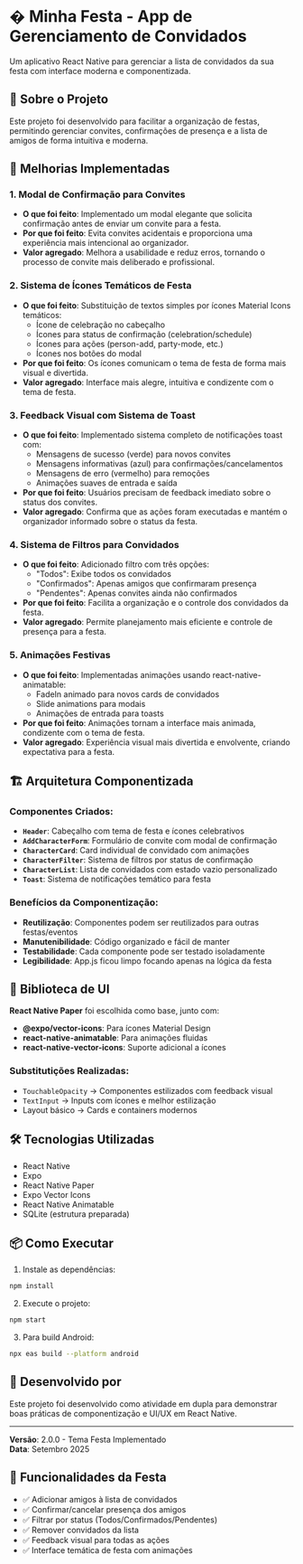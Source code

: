 # � Minha Festa - App de Gerenciamento de Convidados

Um aplicativo React Native para gerenciar a lista de convidados da sua festa com interface moderna e componentizada.

## 📱 Sobre o Projeto

Este projeto foi desenvolvido para facilitar a organização de festas, permitindo gerenciar convites, confirmações de presença e a lista de amigos de forma intuitiva e moderna.

## 🚀 Melhorias Implementadas

### 1. **Modal de Confirmação para Convites**
- **O que foi feito**: Implementado um modal elegante que solicita confirmação antes de enviar um convite para a festa.
- **Por que foi feito**: Evita convites acidentais e proporciona uma experiência mais intencional ao organizador.
- **Valor agregado**: Melhora a usabilidade e reduz erros, tornando o processo de convite mais deliberado e profissional.

### 2. **Sistema de Ícones Temáticos de Festa**
- **O que foi feito**: Substituição de textos simples por ícones Material Icons temáticos:
  - Ícone de celebração no cabeçalho
  - Ícones para status de confirmação (celebration/schedule)
  - Ícones para ações (person-add, party-mode, etc.)
  - Ícones nos botões do modal
- **Por que foi feito**: Os ícones comunicam o tema de festa de forma mais visual e divertida.
- **Valor agregado**: Interface mais alegre, intuitiva e condizente com o tema de festa.

### 3. **Feedback Visual com Sistema de Toast**
- **O que foi feito**: Implementado sistema completo de notificações toast com:
  - Mensagens de sucesso (verde) para novos convites
  - Mensagens informativas (azul) para confirmações/cancelamentos
  - Mensagens de erro (vermelho) para remoções
  - Animações suaves de entrada e saída
- **Por que foi feito**: Usuários precisam de feedback imediato sobre o status dos convites.
- **Valor agregado**: Confirma que as ações foram executadas e mantém o organizador informado sobre o status da festa.

### 4. **Sistema de Filtros para Convidados**
- **O que foi feito**: Adicionado filtro com três opções:
  - "Todos": Exibe todos os convidados
  - "Confirmados": Apenas amigos que confirmaram presença
  - "Pendentes": Apenas convites ainda não confirmados
- **Por que foi feito**: Facilita a organização e o controle dos convidados da festa.
- **Valor agregado**: Permite planejamento mais eficiente e controle de presença para a festa.

### 5. **Animações Festivas**
- **O que foi feito**: Implementadas animações usando react-native-animatable:
  - FadeIn animado para novos cards de convidados
  - Slide animations para modais
  - Animações de entrada para toasts
- **Por que foi feito**: Animações tornam a interface mais animada, condizente com o tema de festa.
- **Valor agregado**: Experiência visual mais divertida e envolvente, criando expectativa para a festa.

## 🏗️ Arquitetura Componentizada

### Componentes Criados:
- **`Header`**: Cabeçalho com tema de festa e ícones celebrativos
- **`AddCharacterForm`**: Formulário de convite com modal de confirmação
- **`CharacterCard`**: Card individual de convidado com animações
- **`CharacterFilter`**: Sistema de filtros por status de confirmação
- **`CharacterList`**: Lista de convidados com estado vazio personalizado
- **`Toast`**: Sistema de notificações temático para festa

### Benefícios da Componentização:
- **Reutilização**: Componentes podem ser reutilizados para outras festas/eventos
- **Manutenibilidade**: Código organizado e fácil de manter
- **Testabilidade**: Cada componente pode ser testado isoladamente
- **Legibilidade**: App.js ficou limpo focando apenas na lógica da festa

## 🎨 Biblioteca de UI

**React Native Paper** foi escolhida como base, junto com:
- **@expo/vector-icons**: Para ícones Material Design
- **react-native-animatable**: Para animações fluidas
- **react-native-vector-icons**: Suporte adicional a ícones

### Substitutições Realizadas:
- `TouchableOpacity` → Componentes estilizados com feedback visual
- `TextInput` → Inputs com ícones e melhor estilização
- Layout básico → Cards e containers modernos

## 🛠️ Tecnologias Utilizadas

- React Native
- Expo
- React Native Paper
- Expo Vector Icons
- React Native Animatable
- SQLite (estrutura preparada)

## 📦 Como Executar

1. Instale as dependências:
```bash
npm install
```

2. Execute o projeto:
```bash
npm start
```

3. Para build Android:
```bash
npx eas build --platform android
```

## 👥 Desenvolvido por

Este projeto foi desenvolvido como atividade em dupla para demonstrar boas práticas de componentização e UI/UX em React Native.

---

**Versão**: 2.0.0 - Tema Festa Implementado  
**Data**: Setembro 2025

## 🎊 Funcionalidades da Festa

- ✅ Adicionar amigos à lista de convidados
- ✅ Confirmar/cancelar presença dos amigos
- ✅ Filtrar por status (Todos/Confirmados/Pendentes)
- ✅ Remover convidados da lista
- ✅ Feedback visual para todas as ações
- ✅ Interface temática de festa com animações
